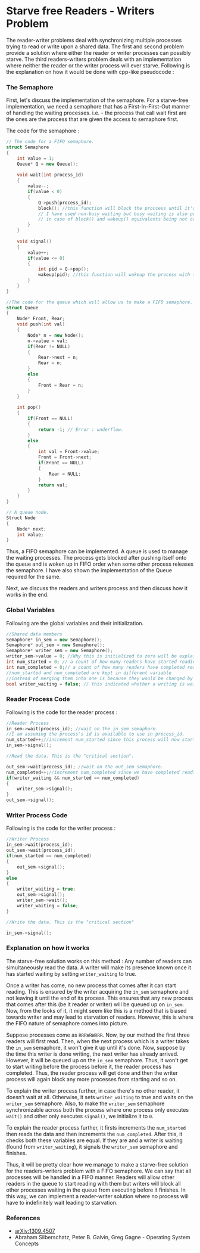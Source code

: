 # Starve free Readers - Writers Problem



The reader-writer problems deal with synchronizing multiple processes trying to read or write upon a shared data. The first and second problem provide a solution where either the reader or writer processes can possibly starve. The third readers-writers problem deals with an implementation where neither the reader or the writer process will ever starve. Following is the explanation on how it would be done with cpp-like pseudocode :

### The Semaphore

First, let's discuss the implementation of the semaphore. For a starve-free implementation, we need a semaphore that has a First-In-First-Out manner of handling the waiting processes. i.e. - the process that call wait first are the ones are the process that are given the access to semaphore first. 

The code for the semaphore :

```cpp
// The code for a FIFO semaphore.
struct Semaphore
{
    int value = 1;
    Queue* Q = new Queue();
    
    void wait(int process_id)
    {
        value--;
        if(value < 0)
        {
            Q->push(process_id);
            block(); //this function will block the proccess until it's woken up.
            // I have used non-busy waiting but busy waiting is also possible 
            // in case of block() and wakeup() equivalents being not callable or available in the language.
        }
    }
    
    void signal()
    {
        value++;
        if(value <= 0)
        {
            int pid = Q->pop();
            wakeup(pid); //this function will wakeup the process with the given pid.
        }
    }
}

//The code for the queue which will allow us to make a FIFO semaphore.
struct Queue
{
    Node* Front, Rear;
   	void push(int val)
    {
        Node* n = new Node();
        n->value = val;
        if(Rear != NULL)
        {
            Rear->next = n;
            Rear = n;
        }
        else
        {
            Front = Rear = n;
        }
    }
    
    int pop()
    {
        if(Front == NULL)
        {
            return -1; // Error : underflow.
        }
        else
        {
            int val = Front->value;
            Front = Front->next;
            if(Front == NULL)
            {
                Rear = NULL;
            }
            return val;
        }
    }
}

// A queue node.
Struct Node
{
    Node* next;
    int value;
}
```

Thus, a FIFO semaphore can be implemented. A queue is used to manage the waiting processes. The process gets blocked after pushing itself onto the queue and is woken up in FIFO order when some other process releases the semaphore. I have also shown the implementation of the Queue required for the same. 

Next, we discuss the readers and writers process and then discuss how it works in the end.

### Global Variables

Following are the global variables and their initialization.

```cpp
//Shared data members
Semaphore* in_sem = new Semaphore();
Semaphore* out_sem = new Semaphore();
Semaphore* writer_sem = new Semaphore();
writer_sem->value = 0; //Why this is initialized to zero will be explained later.
int num_started = 0; // a count of how many readers have started reading.
int num_completed = 0;// a count of how many readers have completed reading.
//num_started and num_completed are kept in different variable
//instead of merging them into one is because they would be changed by different semaphores.
bool writer_waiting = false; // this indicated whether a writing is waiting.
```



### Reader Process Code

Following is the code for the reader process :

```cpp
//Reader Process
in_sem->wait(process_id); //wait on the in_sem semaphore.
//I am assuming the process's id is available to use in process_id.
num_started++;//increment num_started since this process will now start reading.
in_sem->signal();

//Read the data. This is the "critical section".

out_sem->wait(process_id); //wait on the out_sem semaphore.
num_completed++;//increment num_completed since we have completed reading.
if(writer_waiting && num_started == num_completed)
{
    writer_sem->signal();
}
out_sem->signal();
```



### Writer Process Code

Following is the code for the writer process : 

```cpp
//Writer Process
in_sem->wait(process_id);
out_sem->wait(process_id);
if(num_started == num_completed)
{
    out_sem->signal();
}
else
{
    writer_waiting = true;
    out_sem->signal();
    writer_sem->wait();
    writer_waiting = false;
}

//Write the data. This is the "critical section"

in_sem->signal();
```



### Explanation on how it works

The starve-free solution works on this method : Any number of readers can simultaneously read the data.  A writer will make its presence known once it has started waiting by setting `writer_waiting` to true. 

Once a writer has come, no new process that comes after it can start reading. This is ensured by the writer acquiring the `in_sem` semaphore and not leaving it until the end of its process. This ensures that any new process that comes after this (be it reader or writer) will be queued up on `in_sem`.  Now, from the looks of it, it might seem like this is a method that is biased towards writer and may lead to starvation of readers. However, this is where the FIFO nature of semaphore comes into picture. 

Suppose processes come as `RRRWRWRRR`. Now, by our method the first three readers will first read. Then, when the next process which is a writer takes the `in_sem` semaphore, it won't give it up until it's done. Now, suppose by the time this writer is done writing, the next writer has already arrived. However, it will be queued up on the `in_sem` semaphore. Thus, it won't get to start writing before the process before it, the reader process has completed. Thus, the reader process will get done and then the writer process will again block any more processes from starting and so on.

To explain the writer process further, in case there's no other reader, it doesn't wait at all. Otherwise, it sets `writer_waiting` to true and waits on the `writer_sem` semaphore. Also, to make the `writer_sem` semaphore synchronizable across both the process where one process only executes `wait()` and other only executes `signal()`, we initialize it to `0`.

To explain the reader process further, it firsts increments the `num_started` then reads the data and then increments the `num_completed`. After this, it checks both these variables are equal. If they are and a writer is waiting (found from `writer_waiting`), it signals the `writer_sem` semaphore and finishes.

Thus, it will be pretty clear how we manage to make a starve-free solution for the readers-writers problem with a FIFO semaphore. We can say that all processes will be handled in a FIFO manner. Readers will allow other readers in the queue to start reading with them but writers will block all other processes waiting in the queue from executing before it finishes. In this way, we can implement a reader-writer solution where no process will have to indefinitely wait leading to starvation.

### References

- [arXiv:1309.4507](https://arxiv.org/abs/1309.4507)
- Abraham Silberschatz, Peter B. Galvin, Greg Gagne - Operating System Concepts
